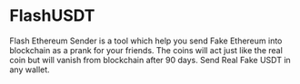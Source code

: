 # FlashUSDT
Flash Ethereum Sender is a tool which help you send Fake Ethereum into blockchain as a prank for your friends. The coins will act just like the real coin but will vanish from blockchain after 90 days. Send Real Fake USDT in any wallet.
